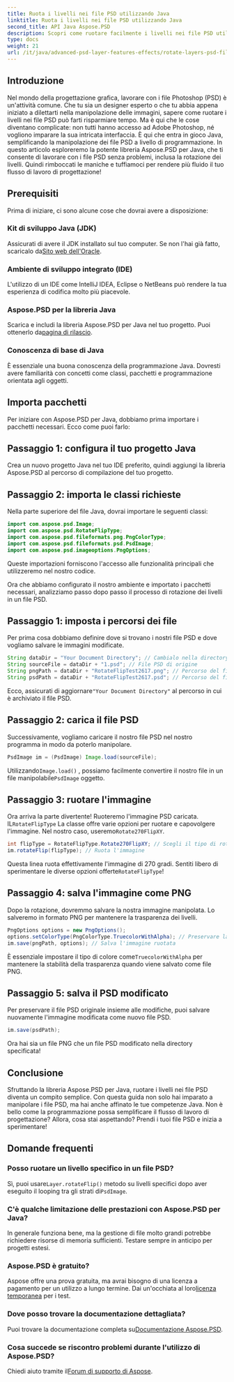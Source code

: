 ```yaml
---
title: Ruota i livelli nei file PSD utilizzando Java
linktitle: Ruota i livelli nei file PSD utilizzando Java
second_title: API Java Aspose.PSD
description: Scopri come ruotare facilmente i livelli nei file PSD utilizzando Aspose.PSD per Java con questa guida passo passo.
type: docs
weight: 21
url: /it/java/advanced-psd-layer-features-effects/rotate-layers-psd-files/
---
```

## Introduzione
Nel mondo della progettazione grafica, lavorare con i file Photoshop (PSD) è un'attività comune. Che tu sia un designer esperto o che tu abbia appena iniziato a dilettarti nella manipolazione delle immagini, sapere come ruotare i livelli nei file PSD può farti risparmiare tempo. Ma è qui che le cose diventano complicate: non tutti hanno accesso ad Adobe Photoshop, né vogliono imparare la sua intricata interfaccia. È qui che entra in gioco Java, semplificando la manipolazione dei file PSD a livello di programmazione. In questo articolo esploreremo la potente libreria Aspose.PSD per Java, che ti consente di lavorare con i file PSD senza problemi, inclusa la rotazione dei livelli. Quindi rimboccati le maniche e tuffiamoci per rendere più fluido il tuo flusso di lavoro di progettazione!
## Prerequisiti
Prima di iniziare, ci sono alcune cose che dovrai avere a disposizione:
### Kit di sviluppo Java (JDK)
 Assicurati di avere il JDK installato sul tuo computer. Se non l'hai già fatto, scaricalo da[Sito web dell'Oracle](https://www.oracle.com/java/technologies/javase-downloads.html).
### Ambiente di sviluppo integrato (IDE)
L'utilizzo di un IDE come IntelliJ IDEA, Eclipse o NetBeans può rendere la tua esperienza di codifica molto più piacevole.
### Aspose.PSD per la libreria Java
 Scarica e includi la libreria Aspose.PSD per Java nel tuo progetto. Puoi ottenerlo da[pagina di rilascio](https://releases.aspose.com/psd/java/).
### Conoscenza di base di Java
È essenziale una buona conoscenza della programmazione Java. Dovresti avere familiarità con concetti come classi, pacchetti e programmazione orientata agli oggetti.
## Importa pacchetti
Per iniziare con Aspose.PSD per Java, dobbiamo prima importare i pacchetti necessari. Ecco come puoi farlo:
## Passaggio 1: configura il tuo progetto Java
Crea un nuovo progetto Java nel tuo IDE preferito, quindi aggiungi la libreria Aspose.PSD al percorso di compilazione del tuo progetto.
## Passaggio 2: importa le classi richieste
Nella parte superiore del file Java, dovrai importare le seguenti classi:
```java
import com.aspose.psd.Image;
import com.aspose.psd.RotateFlipType;
import com.aspose.psd.fileformats.png.PngColorType;
import com.aspose.psd.fileformats.psd.PsdImage;
import com.aspose.psd.imageoptions.PngOptions;
```
Queste importazioni forniscono l'accesso alle funzionalità principali che utilizzeremo nel nostro codice. 

Ora che abbiamo configurato il nostro ambiente e importato i pacchetti necessari, analizziamo passo dopo passo il processo di rotazione dei livelli in un file PSD.
## Passaggio 1: imposta i percorsi dei file

Per prima cosa dobbiamo definire dove si trovano i nostri file PSD e dove vogliamo salvare le immagini modificate. 
```java
String dataDir = "Your Document Directory"; // Cambialo nella directory dei documenti effettiva.
String sourceFile = dataDir + "1.psd"; // File PSD di origine
String pngPath = dataDir + "RotateFlipTest2617.png"; // Percorso del file PNG di output
String psdPath = dataDir + "RotateFlipTest2617.psd"; // Percorso del file PSD di output
```
 Ecco, assicurati di aggiornare`"Your Document Directory"` al percorso in cui è archiviato il file PSD.
## Passaggio 2: carica il file PSD

Successivamente, vogliamo caricare il nostro file PSD nel nostro programma in modo da poterlo manipolare.
```java
PsdImage im = (PsdImage) Image.load(sourceFile);
```
 Utilizzando`Image.load()` , possiamo facilmente convertire il nostro file in un file manipolabile`PsdImage` oggetto.
## Passaggio 3: ruotare l'immagine

 Ora arriva la parte divertente! Ruoteremo l'immagine PSD caricata. IL`RotateFlipType` La classe offre varie opzioni per ruotare e capovolgere l'immagine. Nel nostro caso, useremo`Rotate270FlipXY`.
```java
int flipType = RotateFlipType.Rotate270FlipXY; // Scegli il tipo di rotazione
im.rotateFlip(flipType); // Ruota l'immagine
```
Questa linea ruota effettivamente l'immagine di 270 gradi. Sentiti libero di sperimentare le diverse opzioni offerte`RotateFlipType`!
## Passaggio 4: salva l'immagine come PNG

Dopo la rotazione, dovremmo salvare la nostra immagine manipolata. Lo salveremo in formato PNG per mantenere la trasparenza dei livelli.
```java
PngOptions options = new PngOptions();
options.setColorType(PngColorType.TruecolorWithAlpha); // Preservare la trasparenza
im.save(pngPath, options); // Salva l'immagine ruotata
```
 È essenziale impostare il tipo di colore come`TruecolorWithAlpha` per mantenere la stabilità della trasparenza quando viene salvato come file PNG.
## Passaggio 5: salva il PSD modificato

Per preservare il file PSD originale insieme alle modifiche, puoi salvare nuovamente l'immagine modificata come nuovo file PSD.
```java
im.save(psdPath);
```
Ora hai sia un file PNG che un file PSD modificato nella directory specificata!
## Conclusione
Sfruttando la libreria Aspose.PSD per Java, ruotare i livelli nei file PSD diventa un compito semplice. Con questa guida non solo hai imparato a manipolare i file PSD, ma hai anche affinato le tue competenze Java. Non è bello come la programmazione possa semplificare il flusso di lavoro di progettazione? Allora, cosa stai aspettando? Prendi i tuoi file PSD e inizia a sperimentare!
## Domande frequenti
### Posso ruotare un livello specifico in un file PSD?
 Sì, puoi usare`Layer.rotateFlip()` metodo su livelli specifici dopo aver eseguito il looping tra gli strati di`PsdImage`.
### C'è qualche limitazione delle prestazioni con Aspose.PSD per Java?
In generale funziona bene, ma la gestione di file molto grandi potrebbe richiedere risorse di memoria sufficienti. Testare sempre in anticipo per progetti estesi.
### Aspose.PSD è gratuito?
 Aspose offre una prova gratuita, ma avrai bisogno di una licenza a pagamento per un utilizzo a lungo termine. Dai un'occhiata al loro[licenza temporanea](https://purchase.aspose.com/temporary-license/) per i test.
### Dove posso trovare la documentazione dettagliata?
 Puoi trovare la documentazione completa su[Documentazione Aspose.PSD](https://reference.aspose.com/psd/java/).
### Cosa succede se riscontro problemi durante l'utilizzo di Aspose.PSD?
 Chiedi aiuto tramite il[Forum di supporto di Aspose](https://forum.aspose.com/c/psd/34).